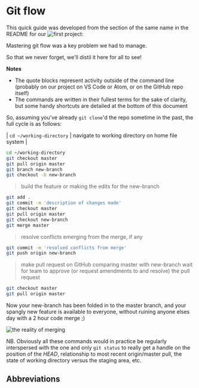 # Git flow

This quick guide was developed from the section of the same name in the README for our ![first project](https://github.com/fac18/dynamyk-site):

Mastering git flow was a key problem we had to manage.

So that we never forget, we'll distil it here for all to see!

**Notes**

* The quote blocks represent activity outside of the command line (probably on our project on VS Code or Atom, or on the GitHub repo itself)
* The commands are written in their fullest terms for the sake of clarity, but some handy shortcuts are detailed at the bottom of this document

So, assuming you've already `git clone`'d the repo sometime in the past, the full cycle is as follows:

| `cd ~/working-directory` | navigate to working directory on home file system |

```bash
cd ~/working-directory
git checkout master
git pull origin master
git branch new-branch
git checkout -b new-branch
```

> build the feature or making the edits for the new-branch

```bash
git add .
git commit -m 'description of changes made'
git checkout master
git pull origin master
git checkout new-branch
git merge master
```

> resolve conflicts emerging from the merge, if any

```bash
git commit -m 'resolved conflicts from merge'
git push origin new-branch
```

> make pull request on GitHub comparing master with new-branch
> wait for team to approve (or request amendments to and resolve) the pull request

```bash
git checkout master
git pull origin master
```

Now your new-branch has been folded in to the master branch, and your spangly new feature is available to everyone, without ruining anyone elses day with a 2 hour code merge ;)

![the reality of merging](https://media.giphy.com/media/cFkiFMDg3iFoI/giphy.gif)

NB. Obviously all these commands would in practice be regularly interspersed with the one and only `git status` to really get a handle on the position of the _HEAD_, relationship to most recent origin/master pull, the state of working directory versus the staging area, etc.

## Abbreviations
